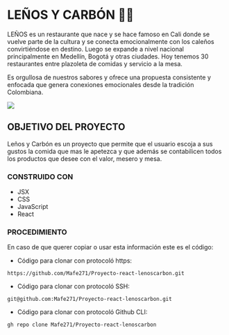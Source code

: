 # LEÑOS Y CARBÓN 🥩🔥

LEÑOS es un restaurante que nace y se hace famoso en Cali donde se vuelve parte de la cultura y se conecta emocionalmente con los caleños convirtiéndose en destino. Luego se expande a nivel nacional principalmente en Medellín, Bogotá y otras ciudades. Hoy tenemos 30 restaurantes entre plazoleta de comidas y servicio a la mesa.

Es orgullosa de nuestros sabores y ofrece una propuesta consistente y enfocada que genera conexiones emocionales desde la tradición Colombiana.

![](https://www.guiacomercial.com.co/storage/Cali/663_Le%C3%B1os%20y%20Carbon_5d6d634c3a932.jpeg)

## OBJETIVO DEL PROYECTO

Leños y Carbón es un proyecto que permite que el usuario escoja a sus gustos la comida que mas le apetezca y que además se contabilicen todos los productos que desee con el valor, mesero y mesa.

### CONSTRUIDO CON
- JSX
- CSS
- JavaScript
- React

### PROCEDIMIENTO
En caso de que querer copiar o usar esta información este es el código:

* Código para clonar con protocoló https:

```
https://github.com/Mafe271/Proyecto-react-lenoscarbon.git
```
* Código para clonar con protocoló SSH:


```
git@github.com:Mafe271/Proyecto-react-lenoscarbon.git
```
* Código para clonar con protocoló Github CLI:

```
gh repo clone Mafe271/Proyecto-react-lenoscarbon
```



